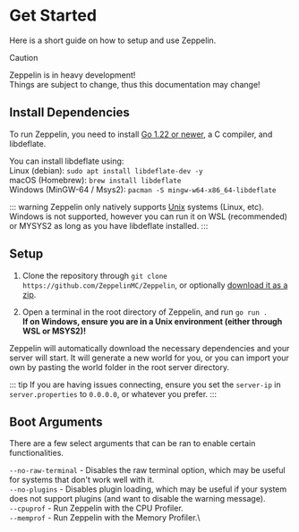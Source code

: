 # Get Started
Here is a short guide on how to setup and use Zeppelin.

> [!CAUTION]
> Zeppelin is in heavy development!\
> Things are subject to change, thus this documentation may change!


## Install Dependencies

To run Zeppelin, you need to install [Go 1.22 or newer](https://go.dev/dl/), a C compiler, and libdeflate.

You can install libdeflate using:\
Linux (debian): `sudo apt install libdeflate-dev -y`\
macOS (Homebrew): `brew install libdeflate`\
Windows (MinGW-64 / Msys2): `pacman -S mingw-w64-x86_64-libdeflate`

::: warning
Zeppelin only natively supports [Unix](https://en.wikipedia.org/wiki/List_of_Unix_systems) systems (Linux, etc).\
Windows is not supported, however you can run it on WSL (recommended) or MYSYS2 as long as you have libdeflate installed.
:::

## Setup

1. Clone the repository through `git clone https://github.com/ZeppelinMC/Zeppelin`, or optionally [download it as a zip](https://github.com/ZeppelinMC/Zeppelin/archive/refs/heads/main.zip).

2. Open a terminal in the root directory of Zeppelin, and run `go run .`\
**If on Windows, ensure you are in a Unix environment (either through WSL or MSYS2)!**

Zeppelin will automatically download the necessary dependencies and your server will start.
It will generate a new world for you, or you can import your own by pasting the world folder in the root server directory.

::: tip
If you are having issues connecting, ensure you set the `server-ip` in `server.properties` to `0.0.0.0`, or whatever you prefer.
:::

## Boot Arguments
There are a few select arguments that can be ran to enable certain functionalities.

`--no-raw-terminal` - Disables the raw terminal option, which may be useful for systems that don't work well with it.\
`--no-plugins` - Disables plugin loading, which may be useful if your system does not support plugins (and want to disable the warning message).\
`--cpuprof` - Run Zeppelin with the CPU Profiler.\
`--memprof` - Run Zeppelin with the Memory Profiler.\

